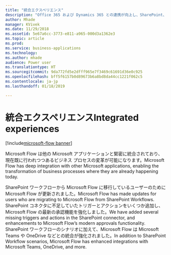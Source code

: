 ```yaml
---
title: "統合エクスペリエンス"
description: "Office 365 および Dynamics 365 との連携が向上し、SharePoint、Teams、Excel などに統合エクスペリエンスが提供されます。"
author: Mhade
manager: KVivek
ms.date: 11/29/2018
ms.assetid: 5e67a6cc-3773-e811-a965-000d3a1362e3
ms.topic: article
ms.prod: 
ms.service: business-applications
ms.technology: 
ms.author: mhade
audience: Power user
ms.translationtype: HT
ms.sourcegitcommit: 9da772fd5e2dfff965e7f3469c61691d36e0c925
ms.openlocfilehash: bff5f6157b0d89673b6a8bd8da44cc1221f062c5
ms.contentlocale: ja-jp
ms.lasthandoff: 01/18/2019

---
```

# <a name="integrated-experiences"></a><span data-ttu-id="a6abf-103">統合エクスペリエンス</span><span class="sxs-lookup"><span data-stu-id="a6abf-103">Integrated experiences</span></span>


[!include[microsoft-flow banner](../includes/microsoft-flow.md)]

<span data-ttu-id="a6abf-104">Microsoft Flow は他の Microsoft アプリケーションと緊密に統合されており、現在既に行われつつあるビジネス プロセスの変革が可能になります。</span><span class="sxs-lookup"><span data-stu-id="a6abf-104">Microsoft Flow has deep integration with other Microsoft applications, enabling the transformation of business processes where they are already happening today.</span></span>

<span data-ttu-id="a6abf-105">SharePoint ワークフローから Microsoft Flow に移行しているユーザーのために Microsoft Flow が更新されました。</span><span class="sxs-lookup"><span data-stu-id="a6abf-105">Microsoft Flow has made updates for users who are migrating to Microsoft Flow from SharePoint Workflows.</span></span> <span data-ttu-id="a6abf-106">SharePoint コネクタに不足していたトリガーとアクションをいくつか追加し、Microsoft Flow の最新の承認機能を強化しました。</span><span class="sxs-lookup"><span data-stu-id="a6abf-106">We have added several missing triggers and actions in the SharePoint connector, and enhancements to Microsoft Flow’s modern approvals functionality.</span></span> <span data-ttu-id="a6abf-107">SharePoint ワークフローのシナリオに加えて、Microsoft Flow は Microsoft Teams や OneDrive などとの統合が強化されました。</span><span class="sxs-lookup"><span data-stu-id="a6abf-107">In addition to SharePoint Workflow scenarios, Microsoft Flow has enhanced integrations with Microsoft Teams, OneDrive, and more.</span></span>
